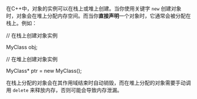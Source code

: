 在C++中，对象的实例可以在栈上或堆上创建。当你使用关键字 `new` 创建对象时，对象会在堆上分配内存空间。而当你**直接声明**一个对象时，它通常会被分配在栈上。例如：



// 在栈上创建对象实例

MyClass obj;



// 在堆上创建对象实例

MyClass* ptr = new MyClass();





在栈上分配的对象会在其作用域结束时自动销毁，而在堆上分配的对象需要手动调用 `delete` 来释放内存，否则可能会导致内存泄漏。